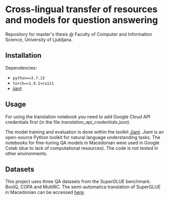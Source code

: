 # Cross-lingual transfer of resources and models for question answering

Repository for master's thesis @ Faculty of Computer and Information Science, University of Ljubljana.

## Installation
Dependencies:
- `python==3.7.13`
- `torch==1.9.1+cu111`
-  [jiant](https://github.com/nyu-mll/jiant.git)

## Usage

For using the translation notebook you need to add Google Cloud API credentials first (in the file *translation_api_credentials.json*).

The model training and evaluation is done within the toolkit [Jiant](https://github.com/nyu-mll/jiant.git). Jiant is an open-source Python toolkit for natural language understanding tasks.
The notebooks for fine-tuning QA models in Macedonian were used in Google Colab (due to lack of computational resources). The code is not tested in other environments.

## Datasets

This project uses three QA datasets from the SuperGLUE benchmark: BoolQ, COPA and MultiRC. The semi-automatica translation of SuperGLUE in Macedonian can be accessed [here](https://drive.google.com/drive/folders/1-8hLfW14D5lWz5g7jMzYNLR-DzMynlFR?usp=sharing).
